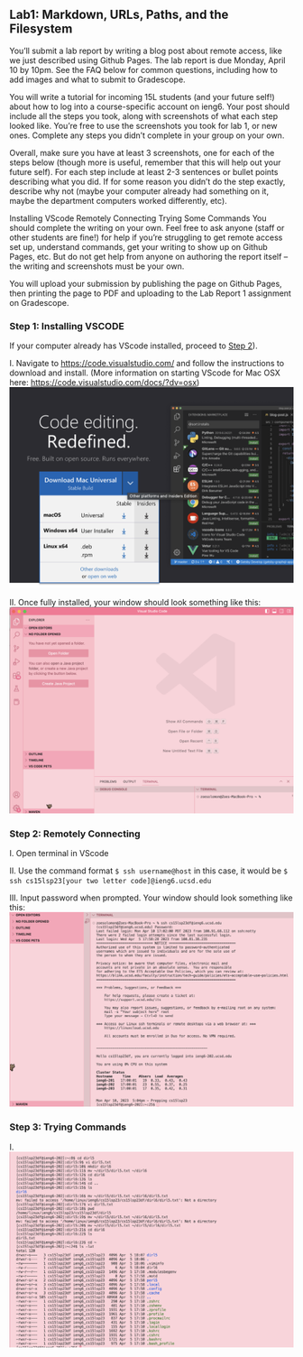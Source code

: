 ## Lab1: Markdown, URLs, Paths, and the Filesystem


You’ll submit a lab report by writing a blog post about remote access, like we just described using Github Pages. The lab report is due Monday, April 10 by 10pm. See the FAQ below for common questions, including how to add images and what to submit to Gradescope.

You will write a tutorial for incoming 15L students (and your future self!) about how to log into a course-specific account on ieng6. Your post should include all the steps you took, along with screenshots of what each step looked like. You’re free to use the screenshots you took for lab 1, or new ones. Complete any steps you didn’t complete in your group on your own.

Overall, make sure you have at least 3 screenshots, one for each of the steps below (though more is useful, remember that this will help out your future self). For each step include at least 2-3 sentences or bullet points describing what you did. If for some reason you didn’t do the step exactly, describe why not (maybe your computer already had something on it, maybe the department computers worked differently, etc).

Installing VScode
Remotely Connecting
Trying Some Commands
You should complete the writing on your own. Feel free to ask anyone (staff or other students are fine!) for help if you’re struggling to get remote access set up, understand commands, get your writing to show up on Github Pages, etc. But do not get help from anyone on authoring the report itself – the writing and screenshots must be your own.

You will upload your submission by publishing the page on Github Pages, then printing the page to PDF and uploading to the Lab Report 1 assignment on Gradescope.

### Step 1: Installing VSCODE

If your computer already has VScode installed, proceed to [Step 2](https://github.com/zoesolomon/cse15l-lab-reports/blob/main/lab1.md#step-2-remotely-connecting)).

I. Navigate to https://code.visualstudio.com/ and follow the instructions to download and install. (More information on starting VScode for Mac OSX here: https://code.visualstudio.com/docs/?dv=osx)
![Image](VSCODE_download.jpg)

II. Once fully installed, your window should look something like this:
![Image](VSCODE.jpg)

### Step 2: Remotely Connecting

I. Open terminal in VScode

II. Use the command format `$ ssh username@host` in this case, it would be `$ ssh cs15lsp23[your two letter code]@ieng6.ucsd.edu` 

III. Input password when prompted. Your window should look something like this:
![Image](ssh.jpg)

### Step 3: Trying Commands

I. 
![Image](commands.jpg)
